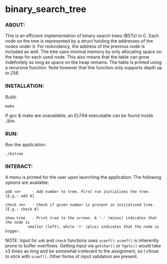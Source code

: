 # binary_search_tree


### ABOUT:

This is an efficient implementation of binary search trees (BSTs) in C. Each node on the
tree is represented by a struct holding the addresses of the nodes under it. For
redundancy, the address of the previous node is included as well. The tree uses minimal
memory by only allocating space on the heap for each used node. This also means that
the table can grow indefinitely as long as space on the heap remains. The table is 
printed using a recursive function. Note however that this function only supports depth 
up to 256.



### INSTALLATION:

Build:
```
make
```

If gcc & make are unavailable, an ELF64 executable can be found inside ./bin.



### RUN:

Run the application:
```
./bstree
```



### INTERACT:

A menu is printed for the user upon launching the application. The following options
are available:
```
add <n>		- Add number to tree. First run initialises the tree. [E.g.: add 8]

check <n>	- Check if given number is present in initialised tree. [E.g.: check 8]

show tree	- Print tree to the screen. A '-' (minus) indicates that the node is
		  smaller (left), while '+' (plus) indicates that the node is bigger.
```

NOTE: Input for ```add``` and ```check``` functions uses ```scanf()```. ```scanf()``` is inherently
prone to buffer overflows. Getting input via ```getchar()``` or ```fgets()``` would take x3 times
as long and be somewhat irrelevant to the assignment, so I chose to stick with ```scanf()```.
Other forms of input validation are present.
